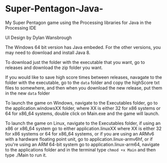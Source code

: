 # Super-Pentagon-Java-
My Super Pentagon game using the Processing libraries for Java in the Processing IDE

UI Design by Dylan Wansbrough

The Windows 64 bit version has Java embeded. For the other versions, you may need to download and install 
Java 8.

To download just the folder with the executable that you want, go to releases and download the zip folder you want.

If you would like to save high score times between releases, navagate to the folder with the executable, 
go to the `data` folder and copy the highScore txt files to somewhere, and then when you download the new 
release, put them in the new `data` folder

To launch the game on Windows, navigate to the Executables folder, go to the application.windowsXX folder,
where XX is either 32 for x86 systems or 64 for x86_64 systems, double click on Main.exe and the game will 
launch.

To launch the game on Linux, navigate to the Executables folder, if using an x86 or x86_64 system go to either 
application.linuxXX where XX is either 32 for x86 systems or 64 for x86_64 systems, or if you are using an ARMv6 
with a hardware floating point unit, go to application.linux-armv6hf, or if you're using an ARM 64-bit system 
go to application.linux-arm64, navigate to the applications folder and in the terminal type `chmod +x Main` and then type
./Main to run it.
